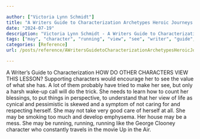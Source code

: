 ```yaml
---

author: ["Victoria Lynn Schmidt"]
title: "A Writers Guide to Characterization Archetypes Heroic Journeys and Other Elements of Dynamic Character Development - part0014_split_004.html"
date: "2024-07-19"
description: "Victoria Lynn Schmidt - A Writers Guide to Characterization Archetypes Heroic Journeys and Other Elements of Dynamic Character Development"
tags: ["may", "character", "running", "view", "see", "writer", "guide", "characterization", "lesson", "supporting", "would", "encourage", "value", "lot", "probably", "tried", "make", "harsh", "call", "trick", "need", "learn", "count", "blessing", "put"]
categories: [Reference]
url: /posts/reference/AWritersGuidetoCharacterizationArchetypesHeroicJourneysandOtherElementsofDynamicCharacterDevelopment-part0014split004html

---
```



A Writer’s Guide to Characterization
HOW DO OTHER CHARACTERS VIEW THIS LESSON?
Supporting characters would encourage her to see the value of what she has. A lot of them probably have tried to make her see, but only a harsh wake-up call will do the trick. She needs to learn how to count her blessings, to put things in perspective, to understand that her view of life as cynical and pessimistic is skewed and a symptom of not caring for and respecting herself.
She may not take very good care of herself at all. She may be smoking too much and develop emphysema. Her house may be a mess. She may be running, running, running like the George Clooney character who constantly travels in the movie Up in the Air.

